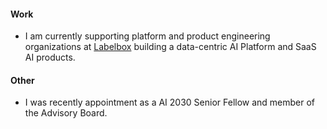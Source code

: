 #### Work

- I am currently supporting platform and product engineering organizations at [Labelbox](https://labelbox.com) building a data-centric AI Platform and SaaS AI products.

#### Other

- I was recently appointment as a AI 2030 Senior Fellow and member of the Advisory Board.
